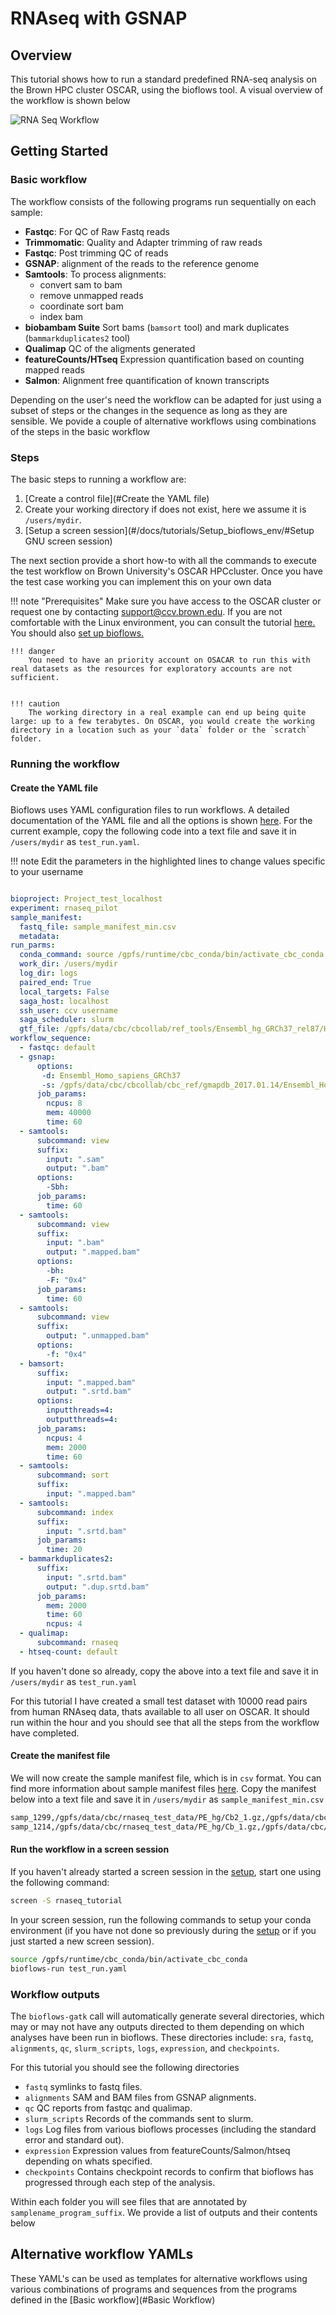 #  RNAseq with GSNAP
## Overview

This tutorial shows how to run a standard predefined RNA-seq analysis on the Brown HPC cluster OSCAR, using the bioflows tool. A visual overview of the workflow is shown below

![RNA Seq Workflow](../assets/bioflows-rna-seq.png)

## Getting Started

### Basic workflow

The workflow consists of the following programs run sequentially on each sample:

-  **Fastqc**: For QC of Raw Fastq reads
-  **Trimmomatic**: Quality and Adapter trimming of raw reads
-  **Fastqc**: Post trimming QC of reads
-  **GSNAP**: alignment of the reads to the reference genome
-  **Samtools**: To process alignments:
   - convert sam to bam
   - remove unmapped reads
   - coordinate sort bam
   - index bam
-  **biobambam Suite** Sort bams (`bamsort` tool)  and mark duplicates (`bammarkduplicates2` tool)
-  **Qualimap** QC of the aligments generated
-  **featureCounts/HTseq** Expression quantification based on counting mapped reads
-  **Salmon**:  Alignment free quantification of known transcripts

Depending on the user's need the workflow can be adapted for just using a subset of steps or the changes in the sequence as long as they are sensible.  We povide a couple of alternative workflows using combinations of the steps in the  basic workflow

### Steps 

The basic steps to running a workflow are:

1. [Create a control file](#Create the YAML file)
2. Create your working directory if does not exist, here we assume it is `/users/mydir`.
3. [Setup a screen session](#/docs/tutorials/Setup_bioflows_env/#Setup GNU screen session)

The next section provide a short how-to with all the commands to execute the test workflow on Brown University's OSCAR HPCcluster. Once you have the test case working you can implement this on your own data 

!!! note "Prerequisites"
    Make sure you have access to the OSCAR cluster or request one by contacting support@ccv.brown.edu. If you are not comfortable with the Linux environment, you can consult the tutorial [here.](https://compbiocore.github.io/cbc-linux-tutorial/linux_explication/) You should also [set up bioflows.](#/docs/tutorials/Setup_bioflows_env)
    
    !!! danger
        You need to have an priority account on OSACAR to run this with real datasets as the resources for exploratory accounts are not sufficient. 
    

    !!! caution
        The working directory in a real example can end up being quite large: up to a few terabytes. On OSCAR, you would create the working directory in a location such as your `data` folder or the `scratch` folder.


### Running the workflow

#### Create the YAML file

Bioflows uses YAML configuration files to run workflows. A detailed documentation of the YAML file and all the options is shown [here](#/docs/yaml_description.md). For the current example, copy the following code into a text file and save it in `/users/mydir` as `test_run.yaml`.

!!! note
    Edit the parameters in the highlighted lines to change values specific to your username


``` yaml hl_lines="8 13"

bioproject: Project_test_localhost
experiment: rnaseq_pilot
sample_manifest:
  fastq_file: sample_manifest_min.csv
  metadata:
run_parms:
  conda_command: source /gpfs/runtime/cbc_conda/bin/activate_cbc_conda
  work_dir: /users/mydir
  log_dir: logs
  paired_end: True
  local_targets: False
  saga_host: localhost
  ssh_user: ccv username
  saga_scheduler: slurm
  gtf_file: /gpfs/data/cbc/cbcollab/ref_tools/Ensembl_hg_GRCh37_rel87/Homo_sapiens.GRCh37.87.gtf
workflow_sequence:
  - fastqc: default
  - gsnap:
      options:
       -d: Ensembl_Homo_sapiens_GRCh37
       -s: /gpfs/data/cbc/cbcollab/cbc_ref/gmapdb_2017.01.14/Ensembl_Homo_sapiens_GRCh37/Ensembl_Homo_sapiens_GRCh37.maps/Ensembl_Homo_sapiens.GRCh37.87.splicesites.iit
      job_params:
        ncpus: 8
        mem: 40000
        time: 60
  - samtools:
      subcommand: view
      suffix:
        input: ".sam"
        output: ".bam"
      options:
        -Sbh:
      job_params:
        time: 60
  - samtools:
      subcommand: view
      suffix:
        input: ".bam"
        output: ".mapped.bam"
      options:
        -bh:
        -F: "0x4"
      job_params:
        time: 60
  - samtools:
      subcommand: view
      suffix:
        output: ".unmapped.bam"
      options:
        -f: "0x4"
  - bamsort:
      suffix:
        input: ".mapped.bam"
        output: ".srtd.bam"
      options:
        inputthreads=4:
        outputthreads=4:
      job_params:
        ncpus: 4
        mem: 2000
        time: 60      
  - samtools:
      subcommand: sort
      suffix:
        input: ".mapped.bam"
  - samtools:
      subcommand: index
      suffix:
        input: ".srtd.bam"
      job_params:
        time: 20      
  - bammarkduplicates2:
      suffix:
        input: ".srtd.bam"
        output: ".dup.srtd.bam"
      job_params:
        mem: 2000
        time: 60
        ncpus: 4
  - qualimap:
      subcommand: rnaseq
  - htseq-count: default

```

If you haven't done so already, copy the above into a text file and save it in `/users/mydir` as `test_run.yaml`

For this tutorial I have created a small test dataset with 10000 read pairs from human RNAseq data, thats available to all user on OSCAR. It should run within the hour and you should see that all the steps from the workflow have completed.

#### Create the manifest file
We will now create the sample manifest file, which is in `csv` format. You can find more information about sample manifest files [here](#/docs/yaml_description.md). Copy the manifest below into a text file and save it in `/users/mydir` as `sample_manifest_min.csv`

``` bash
samp_1299,/gpfs/data/cbc/rnaseq_test_data/PE_hg/Cb2_1.gz,/gpfs/data/cbc/rnaseq_test_data/PE_hg/Cb2_2.gz
samp_1214,/gpfs/data/cbc/rnaseq_test_data/PE_hg/Cb_1.gz,/gpfs/data/cbc/rnaseq_test_data/PE_hg/Cb_2.gz
```

#### Run the workflow in a screen session
If you haven't already started a screen session in the [setup](#/docs/tutorials/Setup_bioflows_env), start one using the following command:
``` bash
screen -S rnaseq_tutorial
```
In your screen session, run the following commands to setup your conda environment (if you have not done so previously during the [setup](#/docs/tutorials/Setup_bioflows_env) or if you just started a new screen session).

``` bash
source /gpfs/runtime/cbc_conda/bin/activate_cbc_conda
bioflows-run test_run.yaml
```


### Workflow outputs

The `bioflows-gatk` call will automatically generate several directories, which may or may not have any outputs directed to them depending on which analyses have been run in bioflows. These directories include: `sra`, `fastq`, `alignments`, `qc`, `slurm_scripts`, `logs`, `expression`, and `checkpoints`.

For this tutorial you should see the following directories

- `fastq` symlinks to fastq files.
- `alignments` SAM and BAM files from GSNAP alignments.
- `qc` QC reports from fastqc and qualimap.
- `slurm_scripts` Records of the commands sent to slurm.
- `logs` Log files from various bioflows processes (including the standard error and standard out).
- `expression` Expression values from featureCounts/Salmon/htseq depending on whats specified.
- `checkpoints` Contains checkpoint records to confirm that bioflows has progressed through each step of the analysis.

Within each folder you will see files that are annotated by `samplename_program_suffix`. We provide a list of outputs and their contents below
## Alternative workflow YAMLs
These YAML's can be used as templates for alternative workflows using various combinations of programs and sequences from the programs defined in the [Basic workflow](#Basic Workflow)
